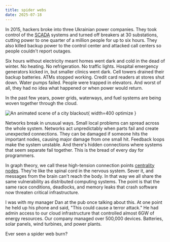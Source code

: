 ```yaml
---
title: spider webs
date: 2025-07-18
---
```


In 2015, hackers broke into three Ukrainian power companies. They took control of the [SCADA](https://en.wikipedia.org/wiki/SCADA) systems and turned off breakers at 30 substations, cutting power to one quarter of a million people for up to six hours. They also killed backup power to the control center and attacked call centers so people couldn't report outages.

Six hours without electricity meant homes went dark and cold in the dead of winter. No heating. No refrigeration. No traffic lights. Hospital emergency generators kicked in, but smaller clinics went dark. Cell towers drained their backup batteries. ATMs stopped working. Credit card readers at stores shut down. Water pumps failed. People were trapped in elevators. And worst of all, they had no idea what happened or when power would return.

In the past few years, power grids, waterways, and fuel systems are being woven together through the cloud.

![An animated scene of a city blackout](/images/darkout.gif){ width=400 optimize }

Networks break in unusual ways. Small local problems can spread across the whole system. Networks act unpredictably when parts fail and create unexpected connections. They can be damaged if someone hits the important nodes, causing major damage from one small hit. Feedback loops make the system unstable. And there's hidden connections where systems that seem separate fail together. This is the bread of every day for programmers. 

In graph theory, we call these high-tension connection points [centrality nodes](https://en.wikipedia.org/wiki/Centrality). They're like the spinal cord in the nervous system. Sever it, and messages from the brain can't reach the body. In that way we all share the same vulnerability as distributed computing systems. The point is that the same race conditions, deadlocks, and memory leaks that crash software now threaten critical infrastructure. 

I was with my manager Dan at the pub once talking about this. At one point he held up his phone and said, "This could cause a terror attack." He had admin access to our cloud infrastructure that controlled almost 6GW of energy resources. Our company managed over 500,000 devices. Batteries, solar panels, wind turbines, and power plants. 

Ever seen a spider web burn?
